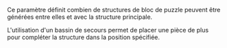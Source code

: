 Ce paramètre définit combien de structures de bloc de puzzle peuvent être générées entre elles et avec la structure principale.

L'utilisation d'un bassin de secours permet de placer une pièce de plus pour compléter la structure dans la position spécifiée.